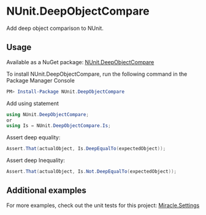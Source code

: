 # NUnit.DeepObjectCompare

Add deep object comparison to NUnit.

## Usage
Available as a NuGet package: [NUnit.DeepObjectCompare](https://www.nuget.org/packages/NUnit.DeepObjectCompare/)

To install NUnit.DeepObjectCompare, run the following command in the Package Manager Console
```Powershell
PM> Install-Package NUnit.DeepObjectCompare
```

Add using statement

```csharp
using NUnit.DeepObjectCompare;
or
using Is = NUnit.DeepObjectCompare.Is;
```

Assert deep equality:
```csharp
Assert.That(actualObject, Is.DeepEqualTo(expectedObject));
```

Assert deep Inequality:
```csharp
Assert.That(actualObject, Is.Not.DeepEqualTo(expectedObject));
```

## Additional examples
For more examples, check out the unit tests for this project:
[Miracle.Settings](https://github.com/PolarbearDK/Miracle.Settings)